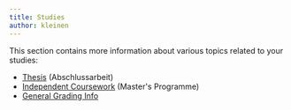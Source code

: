 ```yaml
---
title: Studies
author: kleinen
---
```


This section contains more information about various topics related to your
studies:

* [Thesis](thesis/) (Abschlussarbeit)
* [Independent Coursework](ic/) (Master's Programme)
* [General Grading Info](grading/)

